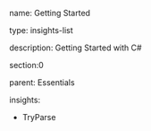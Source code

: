 name: Getting Started

type: insights-list

description: Getting Started with C#

section:0

parent: Essentials

insights:
  - TryParse
